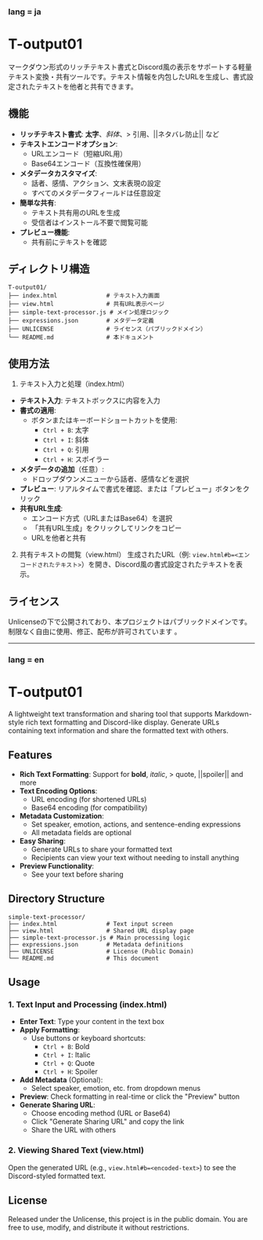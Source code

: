 ### lang = ja

# T-output01

マークダウン形式のリッチテキスト書式とDiscord風の表示をサポートする軽量テキスト変換・共有ツールです。テキスト情報を内包したURLを生成し、書式設定されたテキストを他者と共有できます。

## 機能
* **リッチテキスト書式**: **太字**、*斜体*、> 引用、||ネタバレ防止|| など
* **テキストエンコードオプション**:
  * URLエンコード（短縮URL用）
  * Base64エンコード（互換性確保用）
* **メタデータカスタマイズ**:
  * 話者、感情、アクション、文末表現の設定
  * すべてのメタデータフィールドは任意設定
* **簡単な共有**:
  * テキスト共有用のURLを生成
  * 受信者はインストール不要で閲覧可能
* **プレビュー機能**:
  * 共有前にテキストを確認

## ディレクトリ構造

```
T-output01/
├── index.html              # テキスト入力画面
├── view.html               # 共有URL表示ページ
├── simple-text-processor.js # メイン処理ロジック
├── expressions.json        # メタデータ定義
├── UNLICENSE               # ライセンス（パブリックドメイン）
└── README.md               # 本ドキュメント
```

## 使用方法
1. テキスト入力と処理（index.html）
* **テキスト入力**: テキストボックスに内容を入力
* **書式の適用**:
  * ボタンまたはキーボードショートカットを使用:
    * `Ctrl + B`: 太字
    * `Ctrl + I`: 斜体
    * `Ctrl + Q`: 引用
    * `Ctrl + H`: スポイラー
* **メタデータの追加**（任意）:
  * ドロップダウンメニューから話者、感情などを選択
* **プレビュー**: リアルタイムで書式を確認、または「プレビュー」ボタンをクリック
* **共有URL生成**:
  * エンコード方式（URLまたはBase64）を選択
  * 「共有URL生成」をクリックしてリンクをコピー
  * URLを他者と共有

2. 共有テキストの閲覧（view.html）
   生成されたURL（例: `view.html#b=<エンコードされたテキスト>`）を開き、Discord風の書式設定されたテキストを表示。


## ライセンス
Unlicenseの下で公開されており、本プロジェクトはパブリックドメインです。
制限なく自由に使用、修正、配布が許可されています 。


---
### lang = en

# T-output01

A lightweight text transformation and sharing tool that supports Markdown-style rich text formatting and Discord-like display. Generate URLs containing text information and share the formatted text with others.

## Features

- **Rich Text Formatting**: Support for **bold**, *italic*, > quote, ||spoiler|| and more
- **Text Encoding Options**:
  - URL encoding (for shortened URLs)
  - Base64 encoding (for compatibility)
- **Metadata Customization**:
  - Set speaker, emotion, actions, and sentence-ending expressions
  - All metadata fields are optional
- **Easy Sharing**:
  - Generate URLs to share your formatted text
  - Recipients can view your text without needing to install anything
- **Preview Functionality**:
  - See your text before sharing

## Directory Structure

```
simple-text-processor/
├── index.html              # Text input screen
├── view.html               # Shared URL display page
├── simple-text-processor.js # Main processing logic
├── expressions.json        # Metadata definitions
├── UNLICENSE               # License (Public Domain)
└── README.md               # This document
```

## Usage

### 1. Text Input and Processing (index.html)

- **Enter Text**: Type your content in the text box
- **Apply Formatting**:
  - Use buttons or keyboard shortcuts:
    - `Ctrl + B`: Bold
    - `Ctrl + I`: Italic
    - `Ctrl + Q`: Quote
    - `Ctrl + H`: Spoiler
- **Add Metadata** (Optional):
  - Select speaker, emotion, etc. from dropdown menus
- **Preview**: Check formatting in real-time or click the "Preview" button
- **Generate Sharing URL**:
  - Choose encoding method (URL or Base64)
  - Click "Generate Sharing URL" and copy the link
  - Share the URL with others

### 2. Viewing Shared Text (view.html)

Open the generated URL (e.g., `view.html#b=<encoded-text>`) to see the Discord-styled formatted text.

## License

Released under the Unlicense, this project is in the public domain. You are free to use, modify, and distribute it without restrictions.

